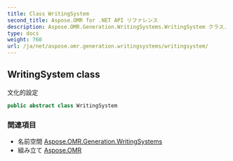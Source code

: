 ```yaml
---
title: Class WritingSystem
second_title: Aspose.OMR for .NET API リファレンス
description: Aspose.OMR.Generation.WritingSystems.WritingSystem クラス. 文化的設定
type: docs
weight: 760
url: /ja/net/aspose.omr.generation.writingsystems/writingsystem/
---
```

## WritingSystem class

文化的設定

```csharp
public abstract class WritingSystem
```

### 関連項目

* 名前空間 [Aspose.OMR.Generation.WritingSystems](../../aspose.omr.generation.writingsystems/)
* 組み立て [Aspose.OMR](../../)


